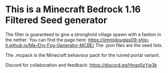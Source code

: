 # This is a Minecraft Bedrock 1.16 Filtered Seed generator

The filter is guaranteed to give a stronghold village spawn with a fastion in the nether. 
You can find the page here: https://jimmidouglas09-ship-it.github.io/Ma-Ehy-Fsg-Generator-MCBE/
The .json files are the seed lists.

The .mcpack is the Minecraft behaviour pack for the ruined portal variant.

Discord for collaboration and feedback: https://discord.gg/Hngq5zYw3k

